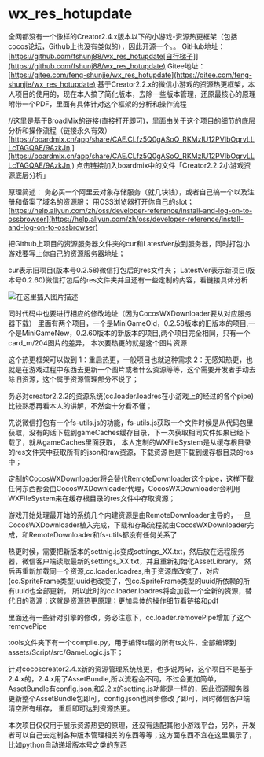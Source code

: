 # wx_res_hotupdate
全网都没有一个像样的Creator2.4.x版本以下的小游戏-资源热更框架（包括cocos论坛，Github上也没有类似的），因此开源一个。。
GitHub地址：[https://github.com/fshunj88/wx_res_hotupdate[自行梯子]](https://github.com/fshunj88/wx_res_hotupdate)
Gitee地址：[https://gitee.com/feng-shunjie/wx_res_hotupdate](https://gitee.com/feng-shunjie/wx_res_hotupdate)
基于Creator2.2.x的微信小游戏的资源热更框架，本人项目的使用的，现在本人搞了简化版本，去除一些版本管理，还原最核心的原理
附带一个PDF，里面有具体针对这个框架的分析和操作流程

//这里是基于BroadMix的链接(直接打开即可)，里面由关于这个项目的细节的底层分析和操作流程（链接永久有效）
[https://boardmix.cn/app/share/CAE.CLfz5Q0gASoQ_RKMzIU12PVIbOqrvLLLcTAGQAE/9AzkJn,](https://boardmix.cn/app/share/CAE.CLfz5Q0gASoQ_RKMzIU12PVIbOqrvLLLcTAGQAE/9AzkJn,)
点击链接加入boardmix中的文件「Creator2.2.2小游戏资源底层分析」

原理简述：
务必买一个阿里云对象存储服务（就几块钱），或者自己搞一个以及注册和备案了域名的资源服；
用OSS浏览器打开你自己的slot；
[https://help.aliyun.com/zh/oss/developer-reference/install-and-log-on-to-ossbrowser](https://help.aliyun.com/zh/oss/developer-reference/install-and-log-on-to-ossbrowser)

把Github上项目的资源服务器文件夹的cur和LatestVer放到服务器，同时打包小游戏要写上你自己的资源服务器地址；

cur表示旧项目(版本号0.2.58)微信打包后的res文件夹；
LatestVer表示新项目(版本号0.2.60)微信打包后的res文件夹并且还有一些定制的内容，看链接具体分析

![在这里插入图片描述](https://img-blog.csdnimg.cn/direct/0197a03368a743dfa2899b408b1b563c.png#pic_center)

同时代码中也要进行相应的修改地址（因为CocosWXDownloader要从对应服务器下载）
里面有两个项目，一个是MiniGameOld，0.2.58版本的旧版本的项目,一个是MiniGameNew，0.2.60版本的新版本的项目,两个项目完全相同，只有一个card_m/204图片的差异，
本次要热更的就是这个图片资源

这个热更框架可以做到
1：重启热更，一般项目也就这种需求
2：无感知热更，也就是在游戏过程中东西去更新一个图片或者什么资源等等，这个需要开发者手动去除旧资源，这个属于资源管理部分不说了；

务必对creator2.2.2的资源系统(cc.loader.loadres在小游戏上的经过的各个pipe)比较熟悉再看本人的讲解，不然会十分看不懂；

先说微信打包有一个fs-utils.js的功能，fs-utils.js获取一个文件时候是从代码包里获取，没有的话下载到gameCaches缓存目录，下一次获取相同文件如果已经下载了，就从gameCaches里面获取，
本人定制的WXFileSystem是从缓存根目录的res文件夹中获取所有的json和raw资源，下载资源也是下载到缓存根目录的res中；

定制的CocosWXDownloader将会替代RemoteDownloader这个pipe，这样下载任何东西都会由CocosWXDownloader代理，CocosWXDownloader会利用WXFileSystem来在缓存根目录的res文件中存取资源；

游戏开始处理最开始的系统几个内建资源是由RemoteDownloader主导的，一旦CocosWXDownloader植入完成，下载和存取流程就由CocosWXDownloader完成，和RemoteDownloader和fs-utils都没有任何关系了

热更时候，需要把新版本的settnig.js变成settings_XX.txt，然后放在远程服务器，微信客户端读取最新的settings_XX.txt，并且重新初始化AssetLibrary，
然后再重新加载同一个资源,cc.loader.loadres,由于资源库改变了，对应(cc.SpriteFrame类型)uuid也改变了，包cc.SpriteFrame类型的uuid所依赖的所有uuid也全部更新，
所以此时的cc.loader.loadres将会加载一个全新的资源，替代旧的资源；这就是资源热更原理；更加具体的操作细节看链接和pdf

里面还有一些针对引擎的修改，务必注意下，cc.loader.removePipe增加了这个removePipe

tools文件夹下有一个compile.py，用于编译ts层的所有ts文件，全部编译到assets/Script/src/GameLogic.js下；

针对cocoscreator2.4.x新的资源管理系统热更，也多说两句，这个项目不是基于2.4.x的，2.4.x用了AssetBundle,所以流程会不同，不过会更加简单，
AssetBundle有config.json,和2.2.x的setting.js功能是一样的，因此资源服务器更新整个AssetBundle包即可，config.json也同步修改了即可，同时微信客户端清空所有缓存，
重启即可达到资源热更。


本次项目仅仅用于展示资源热更的原理，还没有适配其他小游戏平台，另外，开发者可以自己去定制各种版本管理相关的东西等等；这方面东西不宜在这里展示了，比如python自动递增版本号之类的东西

